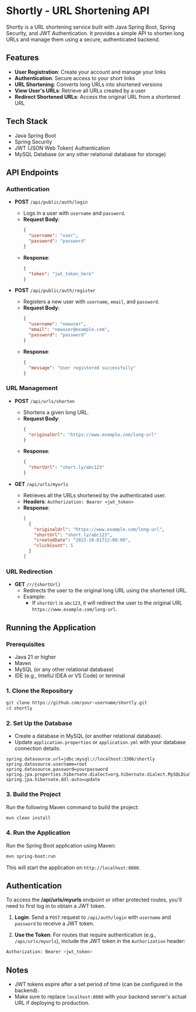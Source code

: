 # Shortly - URL Shortening API

Shortly is a URL shortening service built with Java Spring Boot, Spring Security, and JWT Authentication. It provides a simple API to shorten long URLs and manage them using a secure, authenticated backend.

## Features

- **User Registration**: Create your account and manage your links
- **Authentication**: Secure access to your short links
- **URL Shortening**: Converts long URLs into shortened versions
- **View User's URLs**: Retrieve all URLs created by a user
- **Redirect Shortened URLs**: Access the original URL from a shortened URL

## Tech Stack

- Java Spring Boot
- Spring Security
- JWT (JSON Web Token) Authentication
- MySQL Database (or any other relational database for storage)

## API Endpoints

### Authentication

- **POST** `/api/public/auth/login`
    - Logs in a user with `username` and `password`.
    - **Request Body**:
      ```json
      {
        "username": "user",
        "password": "password"
      }
      ```
    - **Response**:
      ```json
      {
        "token": "jwt_token_here"
      }
      ```

- **POST** `/api/public/auth/register`
    - Registers a new user with `username`, `email`, and `password`.
    - **Request Body**:
      ```json
      {
        "username": "newuser",
        "email": "newuser@example.com",
        "password": "password"
      }
      ```
    - **Response**:
      ```json
      {
        "message": "User registered successfully"
      }
      ```

### URL Management

- **POST** `/api/urls/shorten`
    - Shortens a given long URL.
    - **Request Body**:
      ```json
      {
        "originalUrl": "https://www.example.com/long-url"
      }
      ```
    - **Response**:
      ```json
      {
        "shortUrl": "short.ly/abc123"
      }
      ```

- **GET** `/api/urls/myurls`
    - Retrieves all the URLs shortened by the authenticated user.
    - **Headers**: `Authorization: Bearer <jwt_token>`
    - **Response**:
      ```json
      [
        {
          "originalUrl": "https://www.example.com/long-url",
          "shortUrl": "short.ly/abc123",
          "createdDate": "2023-10-01T12:00:00",
          "clickCount": 5
        }
      ]
      ```

### URL Redirection

- **GET** `/r/{shortUrl}`
    - Redirects the user to the original long URL using the shortened URL.
    - Example:
        - If `shortUrl` is `abc123`, it will redirect the user to the original URL `https://www.example.com/long-url`.

## Running the Application

### Prerequisites

- Java 21 or higher
- Maven
- MySQL (or any other relational database)
- IDE (e.g., IntelliJ IDEA or VS Code) or terminal

### 1. Clone the Repository

```bash
git clone https://github.com/your-username/shortly.git
cd shortly
```

### 2. Set Up the Database

- Create a database in MySQL (or another relational database).
- Update `application.properties` or `application.yml` with your database connection details:

```properties
spring.datasource.url=jdbc:mysql://localhost:3306/shortly
spring.datasource.username=root
spring.datasource.password=yourpassword
spring.jpa.properties.hibernate.dialect=org.hibernate.dialect.MySQLDialect
spring.jpa.hibernate.ddl-auto=update
```

### 3. Build the Project

Run the following Maven command to build the project:

```bash
mvn clean install
```

### 4. Run the Application

Run the Spring Boot application using Maven:

```bash
mvn spring-boot:run
```

This will start the application on `http://localhost:8080`.

## Authentication

To access the **/api/urls/myurls** endpoint or other protected routes, you'll need to first log in to obtain a JWT token.

1. **Login**: Send a `POST` request to `/api/auth/login` with `username` and `password` to receive a JWT token.

2. **Use the Token**: For routes that require authentication (e.g., `/api/urls/myurls`), include the JWT token in the `Authorization` header:

```bash
Authorization: Bearer <jwt_token>
```

## Notes

- JWT tokens expire after a set period of time (can be configured in the backend).
- Make sure to replace `localhost:8080` with your backend server's actual URL if deploying to production.

